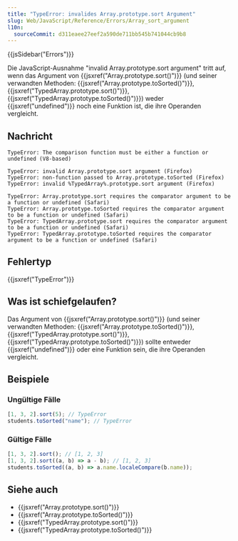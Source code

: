 ```yaml
---
title: "TypeError: invalides Array.prototype.sort Argument"
slug: Web/JavaScript/Reference/Errors/Array_sort_argument
l10n:
  sourceCommit: d311eaee27eef2a590de711bb545b741044cb9b8
---
```


{{jsSidebar("Errors")}}

Die JavaScript-Ausnahme "invalid Array.prototype.sort argument" tritt auf, wenn das Argument von {{jsxref("Array.prototype.sort()")}} (und seiner verwandten Methoden: {{jsxref("Array.prototype.toSorted()")}}, {{jsxref("TypedArray.prototype.sort()")}}, {{jsxref("TypedArray.prototype.toSorted()")}}) weder {{jsxref("undefined")}} noch eine Funktion ist, die ihre Operanden vergleicht.

## Nachricht

```plain
TypeError: The comparison function must be either a function or undefined (V8-based)

TypeError: invalid Array.prototype.sort argument (Firefox)
TypeError: non-function passed to Array.prototype.toSorted (Firefox)
TypeError: invalid %TypedArray%.prototype.sort argument (Firefox)

TypeError: Array.prototype.sort requires the comparator argument to be a function or undefined (Safari)
TypeError: Array.prototype.toSorted requires the comparator argument to be a function or undefined (Safari)
TypeError: TypedArray.prototype.sort requires the comparator argument to be a function or undefined (Safari)
TypeError: TypedArray.prototype.toSorted requires the comparator argument to be a function or undefined (Safari)
```

## Fehlertyp

{{jsxref("TypeError")}}

## Was ist schiefgelaufen?

Das Argument von {{jsxref("Array.prototype.sort()")}} (und seiner verwandten Methoden: {{jsxref("Array.prototype.toSorted()")}}, {{jsxref("TypedArray.prototype.sort()")}}, {{jsxref("TypedArray.prototype.toSorted()")}}) sollte entweder {{jsxref("undefined")}} oder eine Funktion sein, die ihre Operanden vergleicht.

## Beispiele

### Ungültige Fälle

```js example-bad
[1, 3, 2].sort(5); // TypeError
students.toSorted("name"); // TypeError
```

### Gültige Fälle

```js example-good
[1, 3, 2].sort(); // [1, 2, 3]
[1, 3, 2].sort((a, b) => a - b); // [1, 2, 3]
students.toSorted((a, b) => a.name.localeCompare(b.name));
```

## Siehe auch

- {{jsxref("Array.prototype.sort()")}}
- {{jsxref("Array.prototype.toSorted()")}}
- {{jsxref("TypedArray.prototype.sort()")}}
- {{jsxref("TypedArray.prototype.toSorted()")}}
